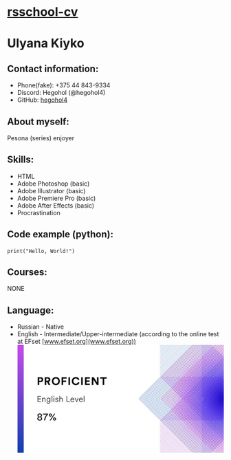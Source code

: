# [rsschool-cv](https://github.com/hegohol4/rsschool-cv)

# Ulyana Kiyko

## Contact information:

* Phone(fake): +375 44 843-9334
* Discord: Hegohol (@hegohol4)
* GitHub: [hegohol4](https://github.com/hegohol4)

## About myself:

Pesona (series) enjoyer

## Skills:

* HTML
* Adobe Photoshop (basic)
* Adobe Illustrator (basic)
* Adobe Premiere Pro (basic)
* Adobe After Effects (basic)
* Procrastination

## Code example (python):
```
print("Hello, World!")
```

## Courses:
NONE

## Language:
* Russian - Native
* English - Intermediate/Upper-intermediate (according to the online test at EFset [www.efset.org](www.efset.org))
![Alt-Test](/fvBXqnoR.jpg "Test result")